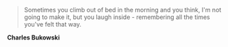 >Sometimes you climb out of bed in the morning and you think, I'm not going to make it, but you laugh inside - remembering all the times you've felt that way.

**Charles Bukowski**